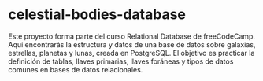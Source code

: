 # celestial-bodies-database
Este proyecto forma parte del curso Relational Database de freeCodeCamp. Aquí encontrarás la estructura y datos de una base de datos sobre galaxias, estrellas, planetas y lunas, creada en PostgreSQL. El objetivo es practicar la definición de tablas, llaves primarias, llaves foráneas y tipos de datos comunes en bases de datos relacionales.
